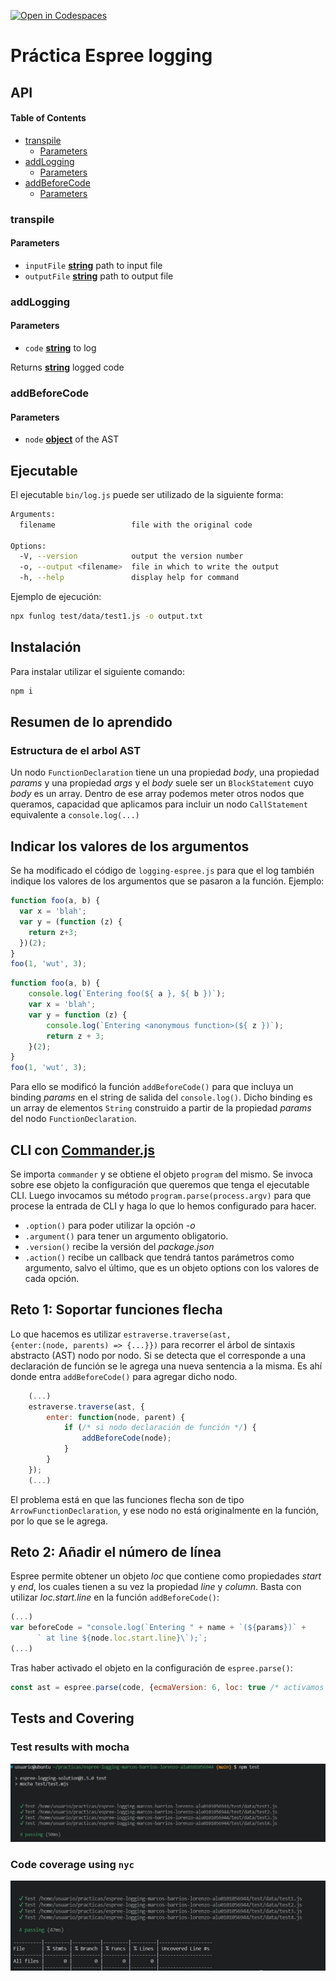 [![Open in Codespaces](https://classroom.github.com/assets/launch-codespace-f4981d0f882b2a3f0472912d15f9806d57e124e0fc890972558857b51b24a6f9.svg)](https://classroom.github.com/open-in-codespaces?assignment_repo_id=10326843)

# Práctica Espree logging

## API

<!-- Generated by documentation.js. Update this documentation by updating the source code. -->

#### Table of Contents

*   [transpile](#transpile)
    *   [Parameters](#parameters)
*   [addLogging](#addlogging)
    *   [Parameters](#parameters-1)
*   [addBeforeCode](#addbeforecode)
    *   [Parameters](#parameters-2)

### transpile

#### Parameters

*   `inputFile` **[string](https://developer.mozilla.org/docs/Web/JavaScript/Reference/Global_Objects/String)** path to input file
*   `outputFile` **[string](https://developer.mozilla.org/docs/Web/JavaScript/Reference/Global_Objects/String)** path to output file

### addLogging

#### Parameters

*   `code` **[string](https://developer.mozilla.org/docs/Web/JavaScript/Reference/Global_Objects/String)** to log

Returns **[string](https://developer.mozilla.org/docs/Web/JavaScript/Reference/Global_Objects/String)** logged code

### addBeforeCode

#### Parameters

*   `node` **[object](https://developer.mozilla.org/docs/Web/JavaScript/Reference/Global_Objects/Object)** of the AST

## Ejecutable

El ejecutable <code>bin/log.js</code> puede ser utilizado de la siguiente forma:

```bash
Arguments:
  filename                 file with the original code

Options:
  -V, --version            output the version number
  -o, --output <filename>  file in which to write the output
  -h, --help               display help for command
```

Ejemplo de ejecución:

```bash
npx funlog test/data/test1.js -o output.txt
```

## Instalación

Para instalar utilizar el siguiente comando:

```bash
npm i
```

## Resumen de lo aprendido

### Estructura de el arbol AST

Un nodo <code>FunctionDeclaration</code> tiene un una propiedad *body*, una propiedad *params* y una propiedad *args* y el *body* suele ser un <code>BlockStatement</code> cuyo *body* es un array. Dentro de ese array podemos meter otros nodos que queramos, capacidad que aplicamos para incluir un nodo <code>CallStatement</code> equivalente a <code>console.log(...)</code>

## Indicar los valores de los argumentos

Se ha modificado el código de `logging-espree.js` para que el log también indique los valores de los argumentos que se pasaron a la función.
Ejemplo:

```javascript
function foo(a, b) {
  var x = 'blah';
  var y = (function (z) {
    return z+3;
  })(2);
}
foo(1, 'wut', 3);
```

```javascript
function foo(a, b) {
    console.log(`Entering foo(${ a }, ${ b })`);
    var x = 'blah';
    var y = function (z) {
        console.log(`Entering <anonymous function>(${ z })`);
        return z + 3;
    }(2);
}
foo(1, 'wut', 3);
```

Para ello se modificó la función <code>addBeforeCode()</code> para que incluya un binding *params* en el string de salida del <code>console.log()</code>. Dicho binding es un array de elementos <code>String</code> construido a partir de la propiedad *params* del nodo <code>FunctionDeclaration</code>.

## CLI con [Commander.js](https://www.npmjs.com/package/commander)

Se importa <code>commander</code> y se obtiene el objeto <code>program</code> del mismo. Se invoca sobre ese objeto la configuración que queremos que tenga el ejecutable CLI. Luego invocamos su método <code>program.parse(process.argv)</code> para que procese la entrada de CLI y haga lo que lo hemos configurado para hacer.

*   <code>.option()</code> para poder utilizar la opción *-o*
*   <code>.argument()</code> para tener un argumento obligatorio.
*   <code>.version()</code> recibe la versión del *package.json*
*   <code>.action()</code> recibe un callback que tendrá tantos parámetros como argumento, salvo el último, que es un objeto options con los valores de cada opción.

## Reto 1: Soportar funciones flecha

Lo que hacemos es utilizar <code>estraverse.traverse(ast, {enter:(node, parents) => {...}})</code> para recorrer el árbol de sintaxis abstracto (AST) nodo por nodo. Si se detecta que el corresponde a una declaración de función se le agrega una nueva sentencia a la misma. Es ahí donde entra <code>addBeforeCode()</code> para agregar dicho nodo.

```js
    (...)
    estraverse.traverse(ast, {
        enter: function(node, parent) {
            if (/* si nodo declaración de función */) {
                addBeforeCode(node);
            }
        }
    });
    (...)
```

El problema está en que las funciones flecha son de tipo <code>ArrowFunctionDeclaration</code>, y ese nodo no está originalmente en la función, por lo que se le agrega.

## Reto 2: Añadir el número de línea

Espree permite obtener un objeto *loc* que contiene como propiedades *start* y *end*, los cuales tienen a su vez la propiedad *line* y *column*. Basta con utilizar *loc.start.line* en la función <code>addBeforeCode()</code>:

```js
(...)
var beforeCode = "console.log(`Entering " + name + `(${params})` +
      ` at line ${node.loc.start.line}\`);`;
(...)
```

Tras haber activado el objeto en la configuración de <code>espree.parse()</code>:

```js
const ast = espree.parse(code, {ecmaVersion: 6, loc: true /* activamos el objeto loc */});
```

## Tests and Covering

### Test results with mocha

![sucessful test](docs/successful_test.PNG)

### Code coverage using <code>nyc</code>

![nyc result](docs/nyc.PNG)
